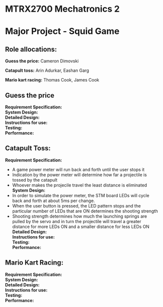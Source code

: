 # MTRX2700 Mechatronics 2
# Major Project - Squid Game

## Role allocations:
**Guess the price:** Cameron Dimovski

**Catapult toss:** Arin Adurkar, Eashan Garg

**Mario kart racing:** Thomas Cook, James Cook

## Guess the price
**Requirement Specification:**  
**System Design:**  
**Detailed Design:**  
**Instructions for use:**  
**Testing:**  
**Performance:**
## Catapult Toss:
**Requirement Specification:** 
- A game power meter will run back and forth until the user stops it
- Indication by the power meter will determine how far a projectile is tossed by the catapult
- Whoever makes the projecile travel the least distance is eliminated
**System Design:**
- In order to simulate the power meter, the STM board LEDs will cycle back and forth at about 5ms per change.
- When the user button is pressed, the LED pattern stops and the particular number of LEDs that are ON determines the shooting strength
- Shooting strength determines how much the launching springs are pulled by the servo and in turn the projectile will travel a greater distance for more LEDs ON and a smaller distance for less LEDs ON 
**Detailed Design:**  
**Instructions for use:**  
**Testing:**  
**Performance:**
## Mario Kart Racing:
**Requirement Specification:**  
**System Design:**  
**Detailed Design:**  
**Instructions for use:**  
**Testing:**  
**Performance:**

